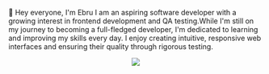👋 Hey everyone, I'm Ebru
I am an aspiring software developer with a growing interest in frontend development and QA testing.While I'm still on my journey to becoming a full-fledged developer, I'm dedicated to learning and improving my skills every day. I enjoy creating intuitive, responsive web interfaces and ensuring their quality through rigorous testing.


<p align="center">
	<img src="https://www.codewars.com/users/rruru/badges/large">
</p>

<!--<p align="center">
	<a href="javascript:void(0);">
	<img src="https://github-readme-stats.vercel.app/api/top-langs/?username=rurulab&layout=compact&theme=tokyonight&langs_count=8" alt="Top Languages">
	</a>
	
</p>-->
<!--
Hi i'm Ebru 

Here are some ideas to get you started:

- 🔭 I’m currently working on ...
- 🌱 I’m currently learning ...
- 👯 I’m looking to collaborate on ...
- 🤔 I’m looking for help with ...
- 💬 Ask me about ...
- 📫 How to reach me: ...
- 😄 Pronouns: ...
- ⚡ Fun fact: ...
-->

